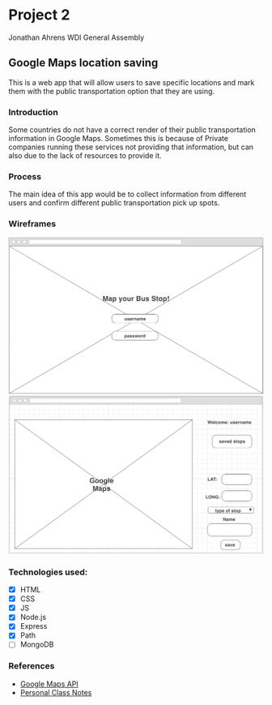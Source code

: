 # Project 2 
Jonathan Ahrens
WDI General Assembly

## Google Maps location saving

This is a web app that will allow users to save specific locations and mark them with the public transportation option that they are using.

### Introduction
Some countries do not have a correct render of their public transportation information in Google Maps. Sometimes this is because of Private companies running these services not providing that information, but can also due to the lack of resources to provide it. 

### Process
The main idea of this app would be to collect information from different users and confirm different public transportation pick up spots.

### Wireframes
![Login wireframe](/public/images/Login.png)
![Map wireframe](/public/images/MapScreen.png)

### Technologies used:
- [x] HTML
- [x] CSS
- [x] JS
- [x] Node.js
- [x] Express
- [x] Path
- [ ] MongoDB

### References
- [Google Maps API](https://developers.google.com/maps/documentation/javascript/)
- [Personal Class Notes](https://git.generalassemb.ly/teikmeout/ClassNotesGA/blob/master/express/expressNotes.md)
